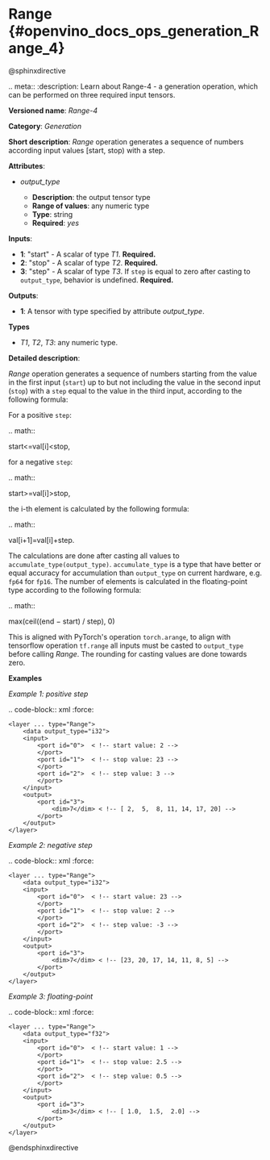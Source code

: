 # Range {#openvino_docs_ops_generation_Range_4}

@sphinxdirective

.. meta::
  :description: Learn about Range-4 - a generation operation, which can be 
                performed on three required input tensors.

**Versioned name**: *Range-4*

**Category**: *Generation*

**Short description**: *Range* operation generates a sequence of numbers according input values [start, stop) with a step.

**Attributes**:

* *output_type*

  * **Description**: the output tensor type
  * **Range of values**: any numeric type
  * **Type**: string
  * **Required**: *yes*

**Inputs**:

* **1**: "start" - A scalar of type *T1*. **Required.**
* **2**: "stop" - A scalar of type *T2*. **Required.**
* **3**: "step" - A scalar of type *T3*. If ``step`` is equal to zero after casting to ``output_type``, behavior is undefined. **Required.**

**Outputs**:

* **1**: A tensor with type specified by attribute *output_type*.

**Types**

* *T1*, *T2*, *T3*: any numeric type.

**Detailed description**:

*Range* operation generates a sequence of numbers starting from the value in the first input (``start``) up to but not including the value in the second input (``stop``) with a ``step`` equal to the value in the third input, according to the following formula:

For a positive ``step``:

.. math::

   start<=val[i]<stop,


for a negative ``step``:

.. math::

   start>=val[i]>stop,


the i-th element is calculated by the following formula:

.. math::

   val[i+1]=val[i]+step.


The calculations are done after casting all values to ``accumulate_type(output_type)``. ``accumulate_type`` is a type that have better or equal accuracy for accumulation than ``output_type`` on current hardware, e.g. ``fp64`` for ``fp16``. The number of elements is calculated in the floating-point type according to the following formula:

.. math::

   max(ceil((end − start) / step), 0)


This is aligned with PyTorch's operation ``torch.arange``, to align with tensorflow operation ``tf.range`` all inputs must be casted to ``output_type`` before calling *Range*. The rounding for casting values are done towards zero.

**Examples**

*Example 1: positive step*

.. code-block:: xml
   :force:

    <layer ... type="Range">
        <data output_type="i32">
        <input>
            <port id="0">  < !-- start value: 2 -->
            </port>
            <port id="1">  < !-- stop value: 23 -->
            </port>
            <port id="2">  < !-- step value: 3 -->
            </port>
        </input>
        <output>
            <port id="3">
                <dim>7</dim> < !-- [ 2,  5,  8, 11, 14, 17, 20] -->
            </port>
        </output>
    </layer>


*Example 2: negative step*

.. code-block:: xml
   :force:

    <layer ... type="Range">
        <data output_type="i32">
        <input>
            <port id="0">  < !-- start value: 23 -->
            </port>
            <port id="1">  < !-- stop value: 2 -->
            </port>
            <port id="2">  < !-- step value: -3 -->
            </port>
        </input>
        <output>
            <port id="3">
                <dim>7</dim> < !-- [23, 20, 17, 14, 11, 8, 5] -->
            </port>
        </output>
    </layer>


*Example 3: floating-point*

.. code-block:: xml
   :force:

    <layer ... type="Range">
        <data output_type="f32">
        <input>
            <port id="0">  < !-- start value: 1 -->
            </port>
            <port id="1">  < !-- stop value: 2.5 -->
            </port>
            <port id="2">  < !-- step value: 0.5 -->
            </port>
        </input>
        <output>
            <port id="3">
                <dim>3</dim> < !-- [ 1.0,  1.5,  2.0] -->
            </port>
        </output>
    </layer>

@endsphinxdirective
